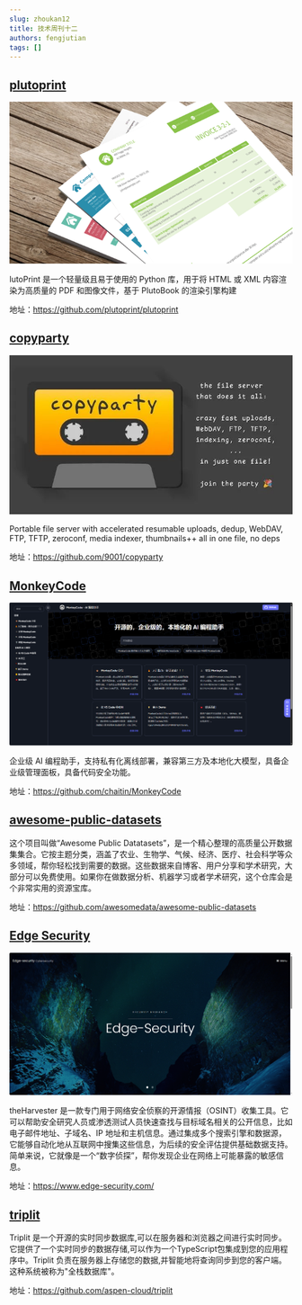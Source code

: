 ```yaml
---
slug: zhoukan12
title: 技术周刊十二
authors: fengjutian
tags: []
---
```


## [plutoprint](https://github.com/plutoprint/plutoprint)

![alt text](./static/plutoprint.png)

lutoPrint 是一个轻量级且易于使用的 Python 库，用于将 HTML 或 XML 内容渲染为高质量的 PDF 和图像文件，基于 PlutoBook 的渲染引擎构建

地址：https://github.com/plutoprint/plutoprint

## [copyparty](https://github.com/9001/copyparty)

![alt text](./static/copyparty.png)

Portable file server with accelerated resumable uploads, dedup, WebDAV, FTP, TFTP, zeroconf, media indexer, thumbnails++ all in one file, no deps

地址：https://github.com/9001/copyparty

## [MonkeyCode](https://github.com/chaitin/MonkeyCode)

![alt text](./static/MonkeyCode.png)

企业级 AI 编程助手，支持私有化离线部署，兼容第三方及本地化大模型，具备企业级管理面板，具备代码安全功能。

地址：https://github.com/chaitin/MonkeyCode

## [awesome-public-datasets](https://github.com/awesomedata/awesome-public-datasets)

这个项目叫做“Awesome Public Datatasets”，是一个精心整理的高质量公开数据集集合。它按主题分类，涵盖了农业、生物学、气候、经济、医疗、社会科学等众多领域，帮你轻松找到需要的数据。这些数据来自博客、用户分享和学术研究，大部分可以免费使用。如果你在做数据分析、机器学习或者学术研究，这个仓库会是个非常实用的资源宝库。


地址：https://github.com/awesomedata/awesome-public-datasets

## [Edge Security](https://www.edge-security.com/)

![alt text](./static/security.png)

theHarvester 是一款专门用于网络安全侦察的开源情报（OSINT）收集工具。它可以帮助安全研究人员或渗透测试人员快速查找与目标域名相关的公开信息，比如电子邮件地址、子域名、IP 地址和主机信息。通过集成多个搜索引擎和数据源，它能够自动化地从互联网中搜集这些信息，为后续的安全评估提供基础数据支持。简单来说，它就像是一个“数字侦探”，帮你发现企业在网络上可能暴露的敏感信息。

地址：https://www.edge-security.com/

## [triplit](https://github.com/aspen-cloud/triplit)

Triplit 是一个开源的实时同步数据库,可以在服务器和浏览器之间进行实时同步。它提供了一个实时同步的数据存储,可以作为一个TypeScript包集成到您的应用程序中。Triplit 负责在服务器上存储您的数据,并智能地将查询同步到您的客户端。这种系统被称为"全栈数据库"。

地址：https://github.com/aspen-cloud/triplit




